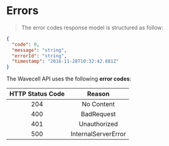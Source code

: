 # Errors


> The error codes response model is structured as follow:

```json
{
  "code": 0,
  "message": "string",
  "errorId": "string",
  "timestamp": "2016-11-28T10:32:42.881Z"
}
```


The Wavecell API uses the following **error codes**:

| HTTP Status Code | Reason |
|:----------------:|:-------------------:|
| 204 | No Content |
| 400 | BadRequest |
| 401 | Unauthorized |
| 500 | InternalServerError |